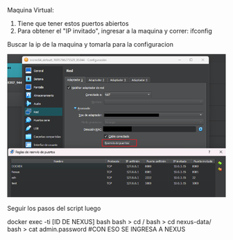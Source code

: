 Maquina Virtual: 

1. Tiene que tener estos puertos abiertos
2. Para obtener el "IP invitado", ingresar a la maquina y correr:
            ifconfig

Buscar la ip de la maquina y tomarla para la configuracion

![Alt text](image.png)


Seguir los pasos del script
luego

docker exec -ti [ID DE NEXUS] bash
bash > cd / 
bash > cd nexus-data/
bash > cat admin.password
#CON ESO SE INGRESA A NEXUS
